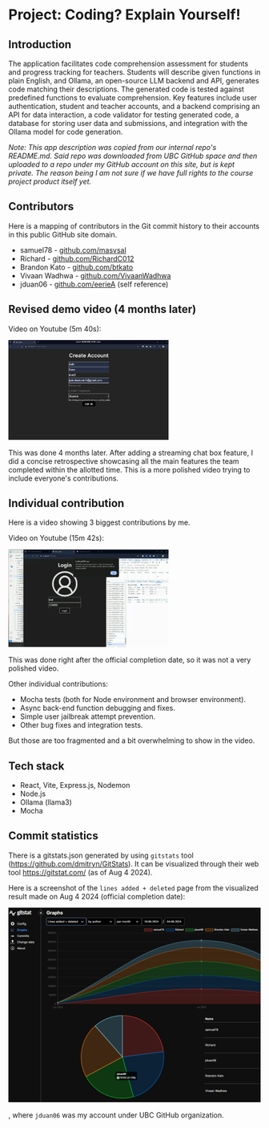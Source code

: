 # Project: Coding? Explain Yourself!

## Introduction

The application facilitates code comprehension assessment for students and progress tracking for teachers. Students will describe given functions in plain English, and Ollama, an open-source LLM backend and API, generates code matching their descriptions. The generated code is tested against predefined functions to evaluate comprehension. Key features include user authentication, student and teacher accounts, and a backend comprising an API for data interaction, a code validator for testing generated code, a database for storing user data and submissions, and integration with the Ollama model for code generation.

*Note: This app description was copied from our internal repo's README.md. Said repo was downloaded from UBC GitHub space and then uploaded to a repo under my GitHub account on this site, but is kept private. The reason being I am not sure if we have full rights to the course project product itself yet.*

## Contributors

Here is a mapping of contributors in the Git commit history to their accounts in this public GitHub site domain.

- samuel78 - [github.com/masvsal](https://github.com/masvsal)
- Richard - [github.com/RichardC012](https://github.com/RichardC012)
- Brandon Kato - [github.com/btkato](https://github.com/btkato)
- Vivaan Wadhwa - [github.com/VivaanWadhwa](https://github.com/VivaanWadhwa)
- jduan06 - [github.com/eerieA](https://github.com/eerieA) (self reference)

## Revised demo video (4 months later)

Video on Youtube (5m 40s):

[<img alt="screenshot" src="/resources/Retro 2 screenshot.gif" width="320">](https://youtu.be/QplI0PaIAOo)

This was done 4 months later. After adding a streaming chat box feature, I did a concise retrospective showcasing all the main features the team completed within the allotted time. This is a more polished video trying to include everyone's contributions.

## Individual contribution

Here is a video showing 3 biggest contributions by me.

Video on Youtube (15m 42s):

[<img alt="screenshot" src="/resources/cpsc 310 retro screenshot.png" width="320">](https://youtu.be/o3GTKvYnayI)

This was done right after the official completion date, so it was not a very polished video.

Other individual contributions:
- Mocha tests (both for Node environment and browser environment).
- Async back-end function debugging and fixes.
- Simple user jailbreak attempt prevention.
- Other bug fixes and integration tests.

But those are too fragmented and a bit overwhelming to show in the video.

## Tech stack

- React, Vite, Express.js, Nodemon
- Node.js
- Ollama (llama3)
- Mocha

## Commit statistics

There is a gitstats.json generated by using `gitstats` tool (https://github.com/dmitryn/GitStats). It can be visualized through their web tool https://gitstat.com/ (as of Aug 4 2024).

Here is a screenshot of the `lines added + deleted` page from the visualized result made on Aug 4 2024 (official completion date):

<img alt="screenshot" src="/resources/gitstats vis.jpg" width="540">

, where `jduan06` was my account under UBC GitHub organization.
